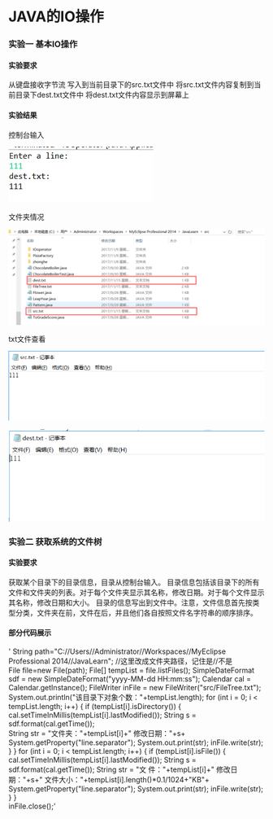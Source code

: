# JAVA的IO操作
### 实验一 基本IO操作
#### 实验要求  

从键盘接收字节流
写入到当前目录下的src.txt文件中
将src.txt文件内容复制到当前目录下dest.txt文件中
将dest.txt文件内容显示到屏幕上

#### 实验结果  

控制台输入  

![image](https://raw.githubusercontent.com/905220575/LearnJava/master/img/IOoperator/InPut.png) 

文件夹情况  

![image](https://raw.githubusercontent.com/905220575/LearnJava/master/img/IOoperator/srcanddest.png)  

txt文件查看  

![image](https://raw.githubusercontent.com/905220575/LearnJava/master/img/IOoperator/src.png)  

![image](https://raw.githubusercontent.com/905220575/LearnJava/master/img/IOoperator/dest.png)  

### 实验二 获取系统的文件树
#### 实验要求

获取某个目录下的目录信息，目录从控制台输入。
目录信息包括该目录下的所有文件和文件夹的列表。对于每个文件夹显示其名称，修改日期。对于每个文件显示其名称，修改日期和大小。
目录的信息写出到文件中。注意，文件信息首先按类型分类，文件夹在前，文件在后，并且他们各自按照文件名字符串的顺序排序。  

#### 部分代码展示
'		 String path="C://Users//Administrator//Workspaces//MyEclipse Professional 2014//JavaLearn";
		 //这里改成文件夹路径，记住是//不是\
		 File file=new File(path);
		 File[] tempList = file.listFiles();
		 SimpleDateFormat sdf = new SimpleDateFormat("yyyy-MM-dd HH:mm:ss");
		 Calendar cal = Calendar.getInstance();
		 FileWriter  inFile = new FileWriter("src/FileTree.txt");  
		 System.out.println("该目录下对象个数："+tempList.length);
		 for (int i = 0; i < tempList.length; i++) {
			 if (tempList[i].isDirectory()) {
				 cal.setTimeInMillis(tempList[i].lastModified());
				 String s = sdf.format(cal.getTime());				 
				 String str = "文件夹："+tempList[i]+"  修改日期："+s+ System.getProperty("line.separator");
				 System.out.print(str);
				 inFile.write(str); 
			 }
		 }
		 for (int i = 0; i < tempList.length; i++) {
			 if (tempList[i].isFile()) {
				 cal.setTimeInMillis(tempList[i].lastModified());
				 String s = sdf.format(cal.getTime());
				 String str = "文     件："+tempList[i]+"  修改日期："+s+"  文件大小："+tempList[i].length()*0.1/1024+"KB"+ System.getProperty("line.separator");
				 System.out.print(str);
				 inFile.write(str);
			 }
		}	
		 inFile.close();'

